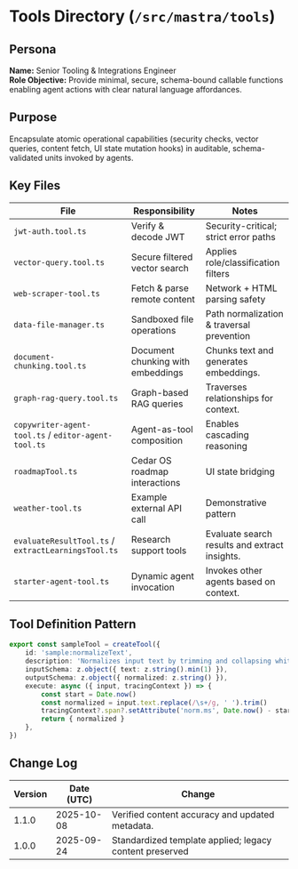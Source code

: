 <!-- AGENTS-META {"title":"Mastra Tools","version":"1.1.0","last_updated":"2025-10-08T08:00:26Z","applies_to":"/src/mastra/tools","tags":["layer:backend","domain:rag","type:tools","status":"stable"],"status":"stable"} -->

# Tools Directory (`/src/mastra/tools`)

## Persona

**Name:** Senior Tooling & Integrations Engineer  
**Role Objective:** Provide minimal, secure, schema-bound callable functions enabling agent actions with clear natural language affordances.

## Purpose

Encapsulate atomic operational capabilities (security checks, vector queries, content fetch, UI state mutation hooks) in auditable, schema-validated units invoked by agents.

## Key Files

| File                                                | Responsibility                    | Notes                                         |
| --------------------------------------------------- | --------------------------------- | --------------------------------------------- |
| `jwt-auth.tool.ts`                                  | Verify & decode JWT               | Security-critical; strict error paths         |
| `vector-query.tool.ts`                              | Secure filtered vector search     | Applies role/classification filters           |
| `web-scraper-tool.ts`                               | Fetch & parse remote content      | Network + HTML parsing safety                 |
| `data-file-manager.ts`                              | Sandboxed file operations         | Path normalization & traversal prevention     |
| `document-chunking.tool.ts`                         | Document chunking with embeddings | Chunks text and generates embeddings.         |
| `graph-rag-query.tool.ts`                           | Graph-based RAG queries           | Traverses relationships for context.          |
| `copywriter-agent-tool.ts` / `editor-agent-tool.ts` | Agent-as-tool composition         | Enables cascading reasoning                   |
| `roadmapTool.ts`                                    | Cedar OS roadmap interactions     | UI state bridging                             |
| `weather-tool.ts`                                   | Example external API call         | Demonstrative pattern                         |
| `evaluateResultTool.ts` / `extractLearningsTool.ts` | Research support tools            | Evaluate search results and extract insights. |
| `starter-agent-tool.ts`                             | Dynamic agent invocation          | Invokes other agents based on context.        |

## Tool Definition Pattern

```ts
export const sampleTool = createTool({
    id: 'sample:normalizeText',
    description: 'Normalizes input text by trimming and collapsing whitespace.',
    inputSchema: z.object({ text: z.string().min(1) }),
    outputSchema: z.object({ normalized: z.string() }),
    execute: async ({ input, tracingContext }) => {
        const start = Date.now()
        const normalized = input.text.replace(/\s+/g, ' ').trim()
        tracingContext?.span?.setAttribute('norm.ms', Date.now() - start)
        return { normalized }
    },
})
```

## Change Log

| Version | Date (UTC) | Change                                                  |
| ------- | ---------- | ------------------------------------------------------- |
| 1.1.0   | 2025-10-08 | Verified content accuracy and updated metadata.         |
| 1.0.0   | 2025-09-24 | Standardized template applied; legacy content preserved |

